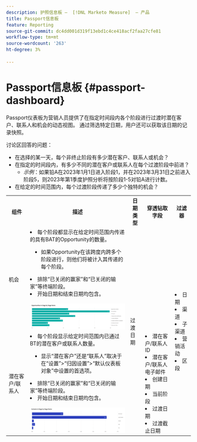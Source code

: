 ```yaml
---
description: 护照信息板 —  [!DNL Marketo Measure]  — 产品
title: Passport信息板
feature: Reporting
source-git-commit: dc4dd001d319f13ebd1c4ce418acf2faa27cfe81
workflow-type: tm+mt
source-wordcount: '263'
ht-degree: 3%

---
```


# Passport信息板 {#passport-dashboard}

Passport仪表板为营销人员提供了在指定时间段内各个阶段进行过渡时潜在客户、联系人和机会的动态视图。 通过筛选特定日期，用户还可以获取该日期的记录快照。

讨论区回答的问题：

* 在选择的某一天，每个非终止阶段有多少潜在客户、联系人或机会？
* 在指定的时间段内，有多少不同的潜在客户或联系人在每个过渡阶段中前进？
   * _示例_：如果铅A在2023年1月1日进入阶段1，并在2023年3月31日之前进入阶段5，则2023年第1季度护照分析将按阶段1-5对铅A进行计数。
* 在给定的时间范围内，每个过渡阶段传递了多少个独特的机会？

<table style="table-layout:auto"> 
<tbody>
<tr> 
   <th>组件</th> 
   <th>描述</th>
   <th>日期类型</th>
   <th>穿透钻取字段</th>
   <th>过滤器</th>
  </tr>
  <tr>
    <td>机会</td>
    <td><li>每个阶段都显示在给定时间范围内传递的具有BAT的Opportunity的数量。</li>
<ul style="padding-left: 30px;"><li>如果Opportunity在该跨度内跨多个阶段进行，则他们将被计入其传递的每个阶段。</li></ul>
<li>排除“已关闭的赢家”和“已关闭的输家”等终端阶段。</li>
<li>开始日期和结束日期均包含。</li>
<br/><img src="assets/passport-dashboard-1.png" width="600"></td>
    <td rowspan="2">过渡日期</td>
    <td></td>
    <td rowspan="2"><li>日期</li>
<li>渠道</li>
<li>子渠道</li>
<li>营销活动</li>
<li>区段</li></td>
  </tr>
  <tr>
    <td>潜在客户/联系人</td>
    <td><li>每个阶段显示给定时间范围内已通过BT的潜在客户或联系人数量。</li>
<ul style="padding-left: 30px;"><li>显示“潜在客户”还是“联系人”取决于在“设置”&gt;“归因设置”&gt;“默认仪表板对象”中设置的首选项。</li></ul>
<li>排除“已关闭的赢家”和“已关闭的输家”等终端阶段。</li>
<li>开始日期和结束日期均包含。</li>
<br/><img src="assets/passport-dashboard-2.png" width="600"></td>
    <td><li>潜在客户/联系人ID</li>
<li>潜在客户/联系人电子邮件</li>
<li>创建日期</li>
<li>当前阶段</li>
<li>过渡日期</li>
<li>过渡截止日期</li></td>
  </tr>
</tbody>
</table>
